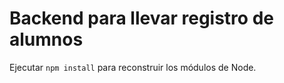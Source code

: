 # Backend para llevar registro de alumnos

Ejecutar ``` npm install ``` para reconstruir los módulos de Node.
